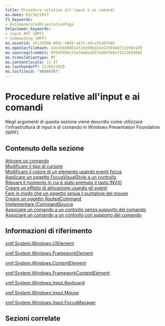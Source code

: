 ```yaml
---
title: Procedure relative all'input e ai comandi
ms.date: 03/30/2017
f1_keywords:
- AutoGeneratedOrientationPage
helpviewer_keywords:
- input API [WPF]
- commanding [WPF]
ms.assetid: a5c266b6-969c-4049-a471-ddca7b10fb89
ms.openlocfilehash: a3cd3bd0861ef2e2896d33e52594b0712e984149
ms.sourcegitcommit: 9f6df084c53a3da0ea657ed0d708a72213683084
ms.translationtype: MT
ms.contentlocale: it-IT
ms.lasthandoff: 12/09/2020
ms.locfileid: "96968767"
---
```

# <a name="input-and-commands-how-to-topics"></a>Procedure relative all'input e ai comandi
Negli argomenti di questa sezione viene descritto come utilizzare l'infrastruttura di input e di comando in Windows Presentation Foundation (WPF).  
  
## <a name="in-this-section"></a>Contenuto della sezione  
 [Attivare un comando](how-to-enable-a-command.md)  
 [Modificare il tipo di cursore](how-to-change-the-cursor-type.md)  
 [Modificare il colore di un elemento usando eventi focus](how-to-change-the-color-of-an-element-using-focus-events.md)  
 [Applicare un oggetto FocusVisualStyle a un controllo](how-to-apply-a-focusvisualstyle-to-a-control.md)  
 [Rilevare il momento in cui è stato premuto il tasto INVIO](how-to-detect-when-the-enter-key-pressed.md)  
 [Creare un effetto di attivazione usando gli eventi](how-to-create-a-rollover-effect-using-events.md)  
 [Fare in modo che un oggetto segua il puntatore del mouse](how-to-make-an-object-follow-the-mouse-pointer.md)  
 [Creare un oggetto RoutedCommand](how-to-create-a-routedcommand.md)  
 [Implementare ICommandSource](how-to-implement-icommandsource.md)  
 [Associare un comando a un controllo senza supporto del comando](how-to-hook-up-a-command-to-a-control-with-no-command-support.md)  
 [Associare un comando a un controllo con supporto del comando](how-to-hook-up-a-command-to-a-control-with-command-support.md)  
  
## <a name="reference"></a>Informazioni di riferimento  
 <xref:System.Windows.UIElement>  
  
 <xref:System.Windows.FrameworkElement>  
  
 <xref:System.Windows.ContentElement>  
  
 <xref:System.Windows.FrameworkContentElement>  
  
 <xref:System.Windows.Input.Keyboard>  
  
 <xref:System.Windows.Input.Mouse>  
  
 <xref:System.Windows.Input.FocusManager>  
  
## <a name="related-sections"></a>Sezioni correlate
